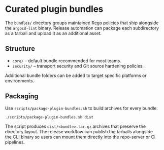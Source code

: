 # Curated plugin bundles

The `bundles/` directory groups maintained Rego policies that ship alongside the
`argocd-lint` binary. Release automation can package each subdirectory as a
tarball and upload it as an additional asset.

## Structure

- `core/` – default bundle recommended for most teams.
- `security/` – transport security and Git source hardening policies.

Additional bundle folders can be added to target specific platforms or
environments.

## Packaging

Use `scripts/package-plugin-bundles.sh` to build archives for every bundle:

```bash
./scripts/package-plugin-bundles.sh dist
```

The script produces `dist/<bundle>.tar.gz` archives that preserve the directory
layout. The release workflow can publish the tarballs alongside the CLI binary
so users can mount them directly into the repo-server or CI pipelines.
